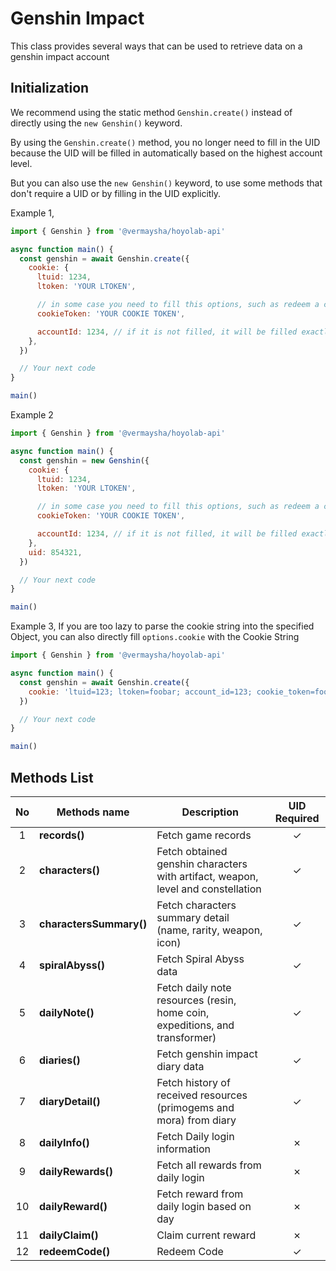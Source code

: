 # Genshin Impact

This class provides several ways that can be used to retrieve data on a genshin impact account

## Initialization

We recommend using the static method `Genshin.create()` instead of directly using the `new Genshin()` keyword.

By using the `Genshin.create()` method, you no longer need to fill in the UID because the UID will be filled in automatically based on the highest account level.

But you can also use the `new Genshin()` keyword, to use some methods that don't require a UID or by filling in the UID explicitly.

Example 1,

```javascript
import { Genshin } from '@vermaysha/hoyolab-api'

async function main() {
  const genshin = await Genshin.create({
    cookie: {
      ltuid: 1234,
      ltoken: 'YOUR LTOKEN',

      // in some case you need to fill this options, such as redeem a code
      cookieToken: 'YOUR COOKIE TOKEN',

      accountId: 1234, // if it is not filled, it will be filled exactly the same as the ltuid option
    },
  })

  // Your next code
}

main()
```

Example 2

```javascript
import { Genshin } from '@vermaysha/hoyolab-api'

async function main() {
  const genshin = new Genshin({
    cookie: {
      ltuid: 1234,
      ltoken: 'YOUR LTOKEN',

      // in some case you need to fill this options, such as redeem a code
      cookieToken: 'YOUR COOKIE TOKEN',

      accountId: 1234, // if it is not filled, it will be filled exactly the same as the ltuid option
    },
    uid: 854321,
  })

  // Your next code
}

main()
```

Example 3,
If you are too lazy to parse the cookie string into the specified Object, you can also directly fill `options.cookie` with the Cookie String

```javascript
import { Genshin } from '@vermaysha/hoyolab-api'

async function main() {
  const genshin = await Genshin.create({
    cookie: 'ltuid=123; ltoken=foobar; account_id=123; cookie_token=foobar',
  })

  // Your next code
}

main()
```

## Methods List

| No  | Methods name            | Description                                                                      | UID Required |
| :-: | ----------------------- | -------------------------------------------------------------------------------- | :----------: |
|  1  | **records()**           | Fetch game records                                                               |   &check;    |
|  2  | **characters()**        | Fetch obtained genshin characters with artifact, weapon, level and constellation |   &check;    |
|  3  | **charactersSummary()** | Fetch characters summary detail (name, rarity, weapon, icon)                     |   &check;    |
|  4  | **spiralAbyss()**       | Fetch Spiral Abyss data                                                          |   &check;    |
|  5  | **dailyNote()**         | Fetch daily note resources (resin, home coin, expeditions, and transformer)      |   &check;    |
|  6  | **diaries()**           | Fetch genshin impact diary data                                                  |   &check;    |
|  7  | **diaryDetail()**       | Fetch history of received resources (primogems and mora) from diary              |   &check;    |
|  8  | **dailyInfo()**         | Fetch Daily login information                                                    |   &cross;    |
|  9  | **dailyRewards()**      | Fetch all rewards from daily login                                               |   &cross;    |
| 10  | **dailyReward()**       | Fetch reward from daily login based on day                                       |   &cross;    |
| 11  | **dailyClaim()**        | Claim current reward                                                             |   &cross;    |
| 12  | **redeemCode()**        | Redeem Code                                                                      |   &check;    |
